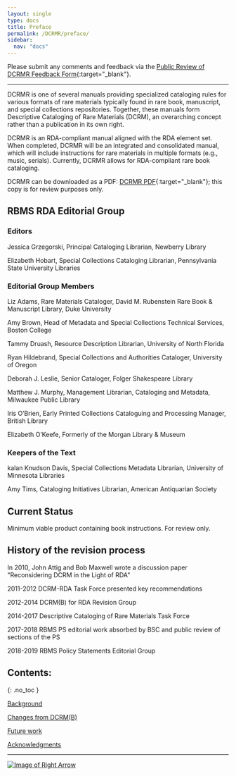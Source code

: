 ```yaml
---
layout: single
type: docs
title: Preface
permalink: /DCRMR/preface/
sidebar:
  nav: "docs"
---
```


Please submit any comments and feedback via the [Public Review of DCRMR Feedback Form](https://docs.google.com/forms/d/e/1FAIpQLSfb8TYouqXXAqHO6mXLqbd33FF2UUKq3sBQFDgqXLAuQbaTkg/viewform){:target="_blank"}.

---

DCRMR is one of several manuals providing specialized cataloging rules for various formats of rare materials typically found in rare book, manuscript, and special collections repositories. Together, these manuals form Descriptive Cataloging of Rare Materials (DCRM), an overarching concept rather than a publication in its own right. 

DCRMR is an RDA-compliant manual aligned with the RDA element set. When completed, DCRMR will be an integrated and consolidated manual, which will include instructions for rare materials in multiple formats (e.g., music, serials).  Currently, DCRMR allows for RDA-compliant rare book cataloging.

DCRMR can be downloaded as a PDF: [DCRMR PDF](https://github.com/rbms-bsc/DCRMR/blob/master/assets/pdfs/DCRM%20RDA%20edition.pdf){:target="_blank"}; this copy is for review purposes only.

## RBMS RDA Editorial Group

### Editors

Jessica Grzegorski, Principal Cataloging Librarian, Newberry Library

Elizabeth Hobart, Special Collections Cataloging Librarian, Pennsylvania State University Libraries

### Editorial Group Members

Liz Adams, Rare Materials Cataloger, David M. Rubenstein Rare Book & Manuscript Library, Duke University

Amy Brown, Head of Metadata and Special Collections Technical Services, Boston College

Tammy Druash, Resource Description Librarian, University of North Florida

Ryan Hildebrand, Special Collections and Authorities Cataloger, University of Oregon

Deborah J. Leslie, Senior Cataloger, Folger Shakespeare Library

Matthew J. Murphy, Management Librarian, Cataloging and Metadata, Milwaukee Public Library

Iris O’Brien, Early Printed Collections Cataloguing and Processing Manager, British Library

Elizabeth O’Keefe, Formerly of the Morgan Library & Museum

### Keepers of the Text

kalan Knudson Davis, Special Collections Metadata Librarian, University of Minnesota Libraries

Amy Tims, Cataloging Initiatives Librarian, American Antiquarian Society

## Current Status
Minimum viable product containing book instructions. For review only.

## History of the revision process

In 2010, John Attig and Bob Maxwell wrote a discussion paper "Reconsidering DCRM in the Light of RDA"

2011-2012 DCRM-RDA Task Force presented key recommendations

2012-2014 DCRM(B) for RDA Revision Group

2014-2017 Descriptive Cataloging of Rare Materials Task Force
 
2017-2018 RBMS PS editorial work absorbed by BSC and public review of sections of the PS

2018-2019 RBMS Policy Statements Editorial Group

## Contents:
{: .no_toc }

[Background](/DCRMR/preface/Background/)

[Changes from DCRM(B)](/DCRMR/preface/Changes-from-DCRM(B)/)

[Future work](/DCRMR/preface/Future-work/)

[Acknowledgments](/DCRMR/preface/Acknowledgments/)

---

[![Image of Right Arrow](https://rbms-bsc.github.io/DCRMR/assets/pictures/navigation/Arrow_Right.png "Background")](/DCRMR/preface/Background/)
